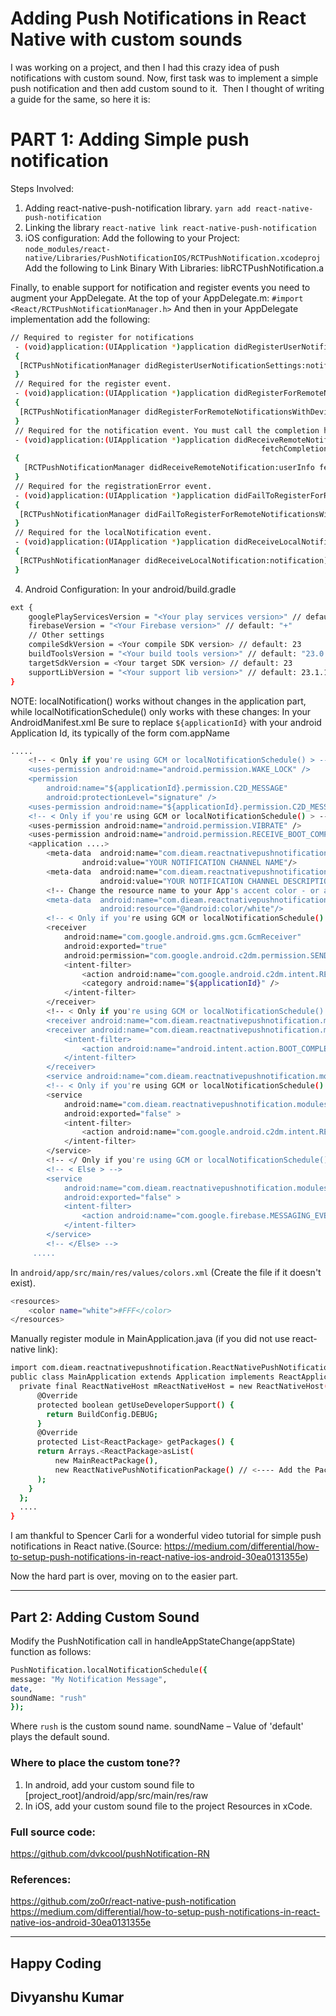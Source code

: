 

# Adding Push Notifications in React Native with custom sounds
I was working on a project, and then I had this crazy idea of push notifications with custom sound. Now, first task was to implement a simple push notification and then add custom sound to it. 
Then I thought of writing a guide for the same, so here it is: 


# PART 1: Adding Simple push notification
Steps Involved:
1. Adding react-native-push-notification library.
`yarn add react-native-push-notification`
2. Linking the library
`react-native link react-native-push-notification`
3. iOS configuration:
Add the following to your Project: `node_modules/react-native/Libraries/PushNotificationIOS/RCTPushNotification.xcodeproj`
Add the following to Link Binary With Libraries: libRCTPushNotification.a

Finally, to enable support for notification and register events you need to augment your AppDelegate.
At the top of your AppDelegate.m:
`#import <React/RCTPushNotificationManager.h>`
And then in your AppDelegate implementation add the following:
```sh
// Required to register for notifications
 - (void)application:(UIApplication *)application didRegisterUserNotificationSettings:(UIUserNotificationSettings *)notificationSettings
 {
  [RCTPushNotificationManager didRegisterUserNotificationSettings:notificationSettings];
 }
 // Required for the register event.
 - (void)application:(UIApplication *)application didRegisterForRemoteNotificationsWithDeviceToken:(NSData *)deviceToken
 {
  [RCTPushNotificationManager didRegisterForRemoteNotificationsWithDeviceToken:deviceToken];
 }
 // Required for the notification event. You must call the completion handler after handling the remote notification.
 - (void)application:(UIApplication *)application didReceiveRemoteNotification:(NSDictionary *)userInfo
                                                        fetchCompletionHandler:(void (^)(UIBackgroundFetchResult))completionHandler
 {
   [RCTPushNotificationManager didReceiveRemoteNotification:userInfo fetchCompletionHandler:completionHandler];
 }
 // Required for the registrationError event.
 - (void)application:(UIApplication *)application didFailToRegisterForRemoteNotificationsWithError:(NSError *)error
 {
  [RCTPushNotificationManager didFailToRegisterForRemoteNotificationsWithError:error];
 }
 // Required for the localNotification event.
 - (void)application:(UIApplication *)application didReceiveLocalNotification:(UILocalNotification *)notification
 {
  [RCTPushNotificationManager didReceiveLocalNotification:notification];
 }
 ```


4. Android Configuration:
In your android/build.gradle
```sh
ext {
    googlePlayServicesVersion = "<Your play services version>" // default: "+"
    firebaseVersion = "<Your Firebase version>" // default: "+"
    // Other settings
    compileSdkVersion = <Your compile SDK version> // default: 23
    buildToolsVersion = "<Your build tools version>" // default: "23.0.1"
    targetSdkVersion = <Your target SDK version> // default: 23
    supportLibVersion = "<Your support lib version>" // default: 23.1.1
}
```

NOTE: localNotification() works without changes in the application part, while localNotificationSchedule() only works with these changes:
In your AndroidManifest.xml
Be sure to replace `${applicationId}` with your android Application Id, its typically of the form com.appName
```sh
.....
    <!-- < Only if you're using GCM or localNotificationSchedule() > -->
    <uses-permission android:name="android.permission.WAKE_LOCK" />
    <permission
        android:name="${applicationId}.permission.C2D_MESSAGE"
        android:protectionLevel="signature" />
    <uses-permission android:name="${applicationId}.permission.C2D_MESSAGE" />
    <!-- < Only if you're using GCM or localNotificationSchedule() > -->
    <uses-permission android:name="android.permission.VIBRATE" />
    <uses-permission android:name="android.permission.RECEIVE_BOOT_COMPLETED"/>
    <application ....>
        <meta-data  android:name="com.dieam.reactnativepushnotification.notification_channel_name"
                android:value="YOUR NOTIFICATION CHANNEL NAME"/>
        <meta-data  android:name="com.dieam.reactnativepushnotification.notification_channel_description"
                    android:value="YOUR NOTIFICATION CHANNEL DESCRIPTION"/>
        <!-- Change the resource name to your App's accent color - or any other color you want -->
        <meta-data  android:name="com.dieam.reactnativepushnotification.notification_color"
                    android:resource="@android:color/white"/>
        <!-- < Only if you're using GCM or localNotificationSchedule() > -->
        <receiver
            android:name="com.google.android.gms.gcm.GcmReceiver"
            android:exported="true"
            android:permission="com.google.android.c2dm.permission.SEND" >
            <intent-filter>
                <action android:name="com.google.android.c2dm.intent.RECEIVE" />
                <category android:name="${applicationId}" />
            </intent-filter>
        </receiver>
        <!-- < Only if you're using GCM or localNotificationSchedule() > -->
        <receiver android:name="com.dieam.reactnativepushnotification.modules.RNPushNotificationPublisher" />
        <receiver android:name="com.dieam.reactnativepushnotification.modules.RNPushNotificationBootEventReceiver">
            <intent-filter>
                <action android:name="android.intent.action.BOOT_COMPLETED" />
            </intent-filter>
        </receiver>
        <service android:name="com.dieam.reactnativepushnotification.modules.RNPushNotificationRegistrationService"/>
        <!-- < Only if you're using GCM or localNotificationSchedule() > -->
        <service
            android:name="com.dieam.reactnativepushnotification.modules.RNPushNotificationListenerServiceGcm"
            android:exported="false" >
            <intent-filter>
                <action android:name="com.google.android.c2dm.intent.RECEIVE" />
            </intent-filter>
        </service>
        <!-- </ Only if you're using GCM or localNotificationSchedule() > -->
        <!-- < Else > -->
        <service
            android:name="com.dieam.reactnativepushnotification.modules.RNPushNotificationListenerService"
            android:exported="false" >
            <intent-filter>
                <action android:name="com.google.firebase.MESSAGING_EVENT" />
            </intent-filter>
        </service>
        <!-- </Else> -->
     .....
```

In `android/app/src/main/res/values/colors.xml` (Create the file if it doesn't exist).
```sh
<resources>
    <color name="white">#FFF</color>
</resources>
```


Manually register module in MainApplication.java (if you did not use react-native link):
```sh
import com.dieam.reactnativepushnotification.ReactNativePushNotificationPackage;  // <--- Import Package
public class MainApplication extends Application implements ReactApplication {
  private final ReactNativeHost mReactNativeHost = new ReactNativeHost(this) {
      @Override
      protected boolean getUseDeveloperSupport() {
        return BuildConfig.DEBUG;
      }
      @Override
      protected List<ReactPackage> getPackages() {
      return Arrays.<ReactPackage>asList(
          new MainReactPackage(),
          new ReactNativePushNotificationPackage() // <---- Add the Package
      );
    }
  };
  ....
}
```



I am thankful to Spencer Carli for a wonderful video tutorial for simple push notifications in React native.(Source: https://medium.com/differential/how-to-setup-push-notifications-in-react-native-ios-android-30ea0131355e)



Now the hard part is over, moving on to the easier part.


---

## Part 2: Adding Custom Sound
Modify the PushNotification call in handleAppStateChange(appState) function as follows:
```sh
PushNotification.localNotificationSchedule({
message: "My Notification Message",
date,
soundName: "rush"
});
```
Where `rush` is the custom sound name.
soundName – Value of 'default' plays the default sound.
### Where to place the custom tone??
1. In android, add your custom sound file to [project_root]/android/app/src/main/res/raw
2. In iOS, add your custom sound file to the project Resources in xCode.

### Full source code: 
https://github.com/dvkcool/pushNotification-RN

### References:
https://github.com/zo0r/react-native-push-notification
https://medium.com/differential/how-to-setup-push-notifications-in-react-native-ios-android-30ea0131355e



___________________________________________________________________________________________________

Happy Coding
---
Divyanshu Kumar
---
